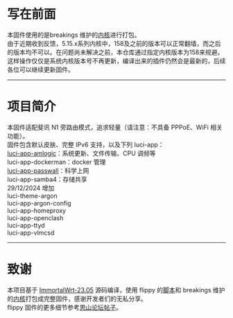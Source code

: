 # 写在前面
本固件使用的是breakings 维护的[内核](https://github.com/breakings/OpenWrt/releases/tag/kernel_stable)进行打包。<br>
由于近期收到反馈，5.15.x系列内核中，158及之前的版本可以正常翻墙，而之后的版本均不可以。在问题尚未解决之前，本仓库通过指定内核版本为158来规避。<br>
这样操作仅仅是系统内核版本号不再更新，编译出来的插件仍然会是最新的，后续各位可以继续更新固件。
***
# 项目简介
本固件适配斐讯 N1 旁路由模式，追求轻量（请注意：不具备 PPPoE、WiFi 相关功能）。<br>
固件包含默认皮肤、完整 IPv6 支持，以及下列 luci-app：<br>
[luci-app-amlogic](https://github.com/ophub/luci-app-amlogic)：系统更新、文件传输、CPU 调频等<br>
luci-app-dockerman：docker 管理<br>
[luci-app-passwall](https://github.com/xiaorouji/openwrt-passwall)：科学上网<br>
luci-app-samba4：存储共享<br>
29/12/2024 增加<br>
luci-theme-argon<br>
luci-app-argon-config<br>
luci-app-homeproxy<br>
luci-app-openclash<br>
luci-app-ttyd<br>
luci-app-vlmcsd<br>
***
# 致谢
本项目基于 [ImmortalWrt-23.05](https://github.com/immortalwrt/immortalwrt/tree/openwrt-23.05) 源码编译，使用 flippy 的[脚本](https://github.com/unifreq/openwrt_packit)和 breakings 维护的[内核](https://github.com/breakings/OpenWrt/releases/tag/kernel_stable)打包成完整固件，感谢开发者们的无私分享。<br>
flippy 固件的更多细节参考[恩山论坛帖子](https://www.right.com.cn/forum/thread-4076037-1-1.html)。
